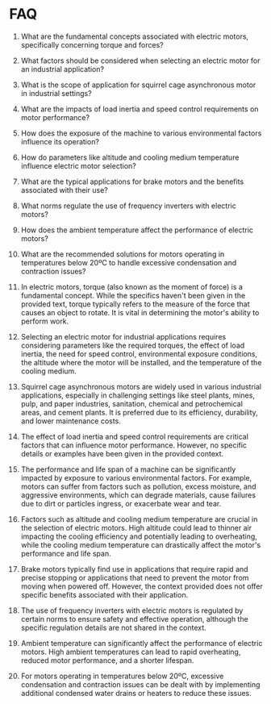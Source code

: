 # FAQ

1. What are the fundamental concepts associated with electric motors, specifically concerning torque and forces?
2. What factors should be considered when selecting an electric motor for an industrial application?
3. What is the scope of application for squirrel cage asynchronous motor in industrial settings?
4. What are the impacts of load inertia and speed control requirements on motor performance?
5. How does the exposure of the machine to various environmental factors influence its operation?
6. How do parameters like altitude and cooling medium temperature influence electric motor selection?
7. What are the typical applications for brake motors and the benefits associated with their use?
8. What norms regulate the use of frequency inverters with electric motors?
9. How does the ambient temperature affect the performance of electric motors?
10. What are the recommended solutions for motors operating in temperatures below 20ºC to handle excessive condensation and contraction issues?


1. In electric motors, torque (also known as the moment of force) is a fundamental concept. While the specifics haven't been given in the provided text, torque typically refers to the measure of the force that causes an object to rotate. It is vital in determining the motor's ability to perform work. 

2. Selecting an electric motor for industrial applications requires considering parameters like the required torques, the effect of load inertia, the need for speed control, environmental exposure conditions, the altitude where the motor will be installed, and the temperature of the cooling medium.

3. Squirrel cage asynchronous motors are widely used in various industrial applications, especially in challenging settings like steel plants, mines, pulp, and paper industries, sanitation, chemical and petrochemical areas, and cement plants. It is preferred due to its efficiency, durability, and lower maintenance costs.

4. The effect of load inertia and speed control requirements are critical factors that can influence motor performance. However, no specific details or examples have been given in the provided context.

5. The performance and life span of a machine can be significantly impacted by exposure to various environmental factors. For example, motors can suffer from factors such as pollution, excess moisture, and aggressive environments, which can degrade materials, cause failures due to dirt or particles ingress, or exacerbate wear and tear.

6. Factors such as altitude and cooling medium temperature are crucial in the selection of electric motors. High altitude could lead to thinner air impacting the cooling efficiency and potentially leading to overheating, while the cooling medium temperature can drastically affect the motor's performance and life span. 

7. Brake motors typically find use in applications that require rapid and precise stopping or applications that need to prevent the motor from moving when powered off. However, the context provided does not offer specific benefits associated with their application.

8. The use of frequency inverters with electric motors is regulated by certain norms to ensure safety and effective operation, although the specific regulation details are not shared in the context.

9. Ambient temperature can significantly affect the performance of electric motors. High ambient temperatures can lead to rapid overheating, reduced motor performance, and a shorter lifespan. 

10. For motors operating in temperatures below 20ºC, excessive condensation and contraction issues can be dealt with by implementing additional condensed water drains or heaters to reduce these issues.
